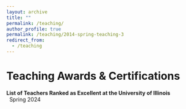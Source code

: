 ```yaml
---
layout: archive
title: ""
permalink: /teaching/
author_profile: true
permalink: /teaching/2014-spring-teaching-3
redirect_from:
  - /teaching
---
```


Teaching Awards & Certifications
=====
**List of Teachers Ranked as Excellent at the University of Illinois**<br>
&nbsp;&nbsp;Spring 2024
